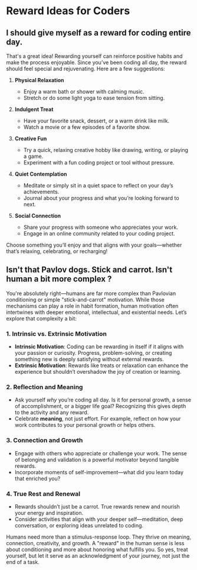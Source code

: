# Reward Ideas for Coders

## I should give myself as a reward for coding entire day.

That's a great idea! Rewarding yourself can reinforce positive habits and make the process enjoyable. Since you’ve been coding all day, the reward should feel special and rejuvenating. Here are a few suggestions:

1. **Physical Relaxation**

    - Enjoy a warm bath or shower with calming music.
    - Stretch or do some light yoga to ease tension from sitting.

2. **Indulgent Treat**

    - Have your favorite snack, dessert, or a warm drink like milk.
    - Watch a movie or a few episodes of a favorite show.

3. **Creative Fun**

    - Try a quick, relaxing creative hobby like drawing, writing, or playing a game.
    - Experiment with a fun coding project or tool without pressure.

4. **Quiet Contemplation**

    - Meditate or simply sit in a quiet space to reflect on your day’s achievements.
    - Journal about your progress and what you’re looking forward to next.

5. **Social Connection**
    - Share your progress with someone who appreciates your work.
    - Engage in an online community related to your coding project.

Choose something you’ll enjoy and that aligns with your goals—whether that’s relaxing, celebrating, or recharging!

## Isn't that Pavlov dogs. Stick and carrot. Isn't human a bit more complex ?

You're absolutely right—humans are far more complex than Pavlovian conditioning or simple "stick-and-carrot" motivation. While those mechanisms can play a role in habit formation, human motivation often intertwines with deeper emotional, intellectual, and existential needs. Let’s explore that complexity a bit:

### 1. **Intrinsic vs. Extrinsic Motivation**

-   **Intrinsic Motivation**: Coding can be rewarding in itself if it aligns with your passion or curiosity. Progress, problem-solving, or creating something new is deeply satisfying without external rewards.
-   **Extrinsic Motivation**: Rewards like treats or relaxation can enhance the experience but shouldn’t overshadow the joy of creation or learning.

### 2. **Reflection and Meaning**

-   Ask yourself _why_ you’re coding all day. Is it for personal growth, a sense of accomplishment, or a bigger life goal? Recognizing this gives depth to the activity and any reward.
-   Celebrate **meaning**, not just effort. For example, reflect on how your work contributes to your personal growth or helps others.

### 3. **Connection and Growth**

-   Engage with others who appreciate or challenge your work. The sense of belonging and validation is a powerful motivator beyond tangible rewards.
-   Incorporate moments of self-improvement—what did you learn today that enriched you?

### 4. **True Rest and Renewal**

-   Rewards shouldn’t just be a carrot. True rewards renew and nourish your energy and inspiration.
-   Consider activities that align with your deeper self—meditation, deep conversation, or exploring ideas unrelated to coding.

Humans need more than a stimulus-response loop. They thrive on meaning, connection, creativity, and growth. A "reward" in the human sense is less about conditioning and more about honoring what fulfills you. So yes, treat yourself, but let it serve as an acknowledgment of your journey, not just the end of a task.
